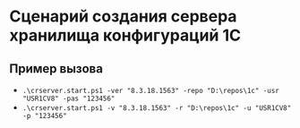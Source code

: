 # Сценарий создания сервера хранилища конфигураций 1С

## Пример вызова
* `.\crserver.start.ps1 -ver "8.3.18.1563" -repo "D:\repos\1c" -usr "USR1CV8" -pas "123456"`
* `.\crserver.start.ps1 -v "8.3.18.1563" -r "D:\repos\1c" -u "USR1CV8" -p "123456"`